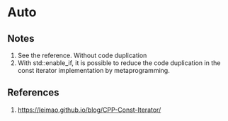 # Auto

## Notes

1. See the reference. Without code duplication
2. With std::enable_if, it is possible to reduce the code duplication in the const iterator implementation by metaprogramming.

## References

1. https://leimao.github.io/blog/CPP-Const-Iterator/


